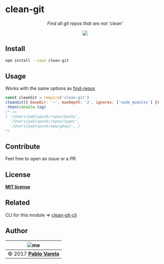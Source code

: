 
# clean-git

<p align="center">
  <i>Find all git repos that are not 'clean'</i>
</p>
<p align="center">
  <a href="https://www.npmjs.com/package/clean-git"><img src="https://img.shields.io/npm/dt/clean-git.svg" /></a>
</p>

## Install

```bash
npm install --save clean-git
```

## Usage

Works with the same options as [find-repos](https://github.com/pablopunk/find-repos)

```js
const cleanGit = require('clean-git')
cleanGit({ baseDir: '~', maxDepth: '2', ignores: ['node_modules'] })
.then(console.log)
/* =>
[ '/Users/pablopunk/repos/bashy',
  '/Users/pablopunk/repos/hyper',
  '/Users/pablopunk/www/gmaps', ]
*/
```

## Contribute

Feel free to open an _issue_ or a _PR_.

## License

[__MIT license__](license)

## Related

CLI for this module => [clean-git-cli](https://github.com/pablopunk/clean-git-cli)

## Author

| ![me](https://www.gravatar.com/avatar/fa50aeff0ddd6e63273a068b04353d9d?s=100)|
| -----------------------------------------------------------------------------|
| © 2017 [__Pablo Varela__](http://pablo.life)                                 |

